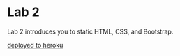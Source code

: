 Lab 2
====

Lab 2 introduces you to static HTML, CSS, and Bootstrap.

[deployed to heroku](https://lab2-cse170-darien.herokuapp.com/test.html)
